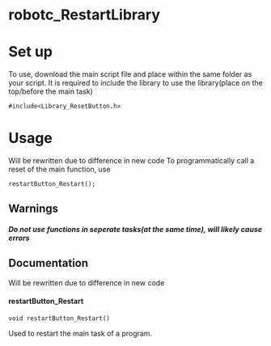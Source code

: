 # robotc_RestartLibrary


# Set up
To use, download the main script file and place within the same folder as your script.
It is required to include the library to use the library(place on the top/before the main task) 

    #include<Library_ResetButton.h>

# Usage
Will be rewritten due to difference in new code
To programmatically call a reset of the main function, use

    restartButton_Restart();
   
## Warnings
##### Do not use functions in seperate tasks(at the same time), will likely cause errors
## Documentation
Will be rewritten due to difference in new code
#### restartButton_Restart
	void restartButton_Restart()
	
Used to restart the main task of a program.
